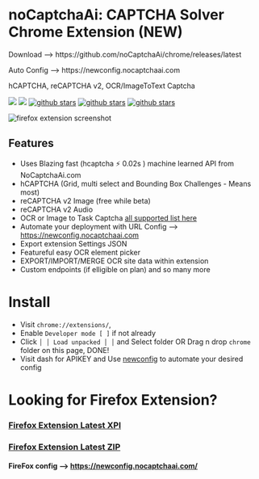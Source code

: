 # noCaptchaAi: CAPTCHA Solver Chrome Extension (NEW)
<p>Download --> https://github.com/noCaptchaAi/chrome/releases/latest</p>
<p>Auto Config --> https://newconfig.nocaptchaai.com

<p>hCAPTCHA, reCAPTCHA v2, OCR/ImageToText Captcha</p>
<p>
<a href="https://t.me/noCaptchaAi" target="_blank"><img src="https://img.shields.io/badge/Telegram-2CA5E0?style=for-the-badge&logo=telegram&logoColor=white"></a>
<a href="https://discord.gg/E7FfzhZqzA" target="_blank"><img src="https://img.shields.io/badge/Discord-7289DA?style=for-the-badge&logo=discord&logoColor=white"></a>
<a href="https://github.com/shimuldn/hCaptchaSolverApi/"><img alt="github stars" src="https://img.shields.io/github/stars/shimuldn/hCaptchaSolverApi?style=for-the-badge"></a>
<a href="https://nocaptchaai.com/software"><img alt="github stars" src="https://img.shields.io/npm/v/nocaptchaai-puppeteer?label=npm-puppeteer-solver&style=for-the-badge"></a>
<a href="https://nocaptchaai.com/software"><img alt="github stars" src="https://img.shields.io/npm/v/nocaptchasolver?label=npm-selenium-solver&style=for-the-badge"></a>
</p>

![firefox extension screenshot](https://github.com/noCaptchaAi/chrome/assets/38348819/bb857ce9-4ebc-4a7b-806a-ead3411ec74f)

## Features
- Uses Blazing fast (hcaptcha :zap: 0.02s ) machine learned API from NoCaptchaAi.com
- hCAPTCHA (Grid, multi select and Bounding Box Challenges - Means most)
- reCAPTCHA v2 Image (free while beta)
- reCAPTCHA v2 Audio
- OCR or Image to Task Captcha [all supported list here](https://docs.nocaptchaai.com/en/image/ImageToText.html)
- Automate your deployment with URL Config --> https://newconfig.nocaptchaai.com
- Export extension Settings JSON
- Featureful easy OCR element picker
- EXPORT/IMPORT/MERGE OCR site data within extension
- Custom endpoints (if elligible on plan) and so many more

# Install

- Visit `chrome://extensions/`,
- Enable `Developer mode [ ]` if not already
- Click `│ │ Load unpacked │ │` and Select folder OR Drag n drop `chrome` folder on this page, DONE!
- Visit dash for APIKEY and Use [newconfig](https://newconfig.nocaptchaai.com) to automate your desired config
  


# Looking for Firefox Extension?

### [Firefox Extension Latest XPI](https://github.com/noCaptchaAi/firefox-addon)
### [Firefox Extension Latest ZIP](https://github.com/noCaptchaAi/firefox-addon/releases/latest)
#### FireFox config --> https://newconfig.nocaptchaai.com/
